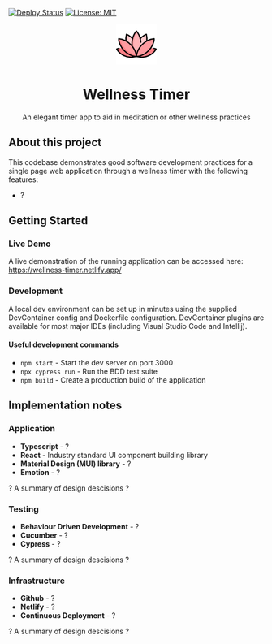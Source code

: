 [![Deploy Status](https://api.netlify.com/api/v1/badges/12003f20-8161-4f15-957d-2bb7893625ee/deploy-status)](https://app.netlify.com/projects/wellness-timer/deploys) [![License: MIT](https://img.shields.io/badge/License-MIT-yellow.svg)](https://opensource.org/licenses/MIT)

<div align="center">
  <a href="https://github.com/othneildrew/Best-README-Template">
    <img src="src/images/lotus.png" alt="Logo" width="80" height="80">
  </a>

  <h1 align="center">Wellness Timer</h3>

  <p align="center">
    An elegant timer app to aid in meditation or other wellness practices
    <br />
  </p>
</div>

## About this project

This codebase demonstrates good software development practices for a single page web application through a wellness timer with the following features:

- ?

## Getting Started

### Live Demo

A live demonstration of the running application can be accessed here: https://wellness-timer.netlify.app/

### Development

A local dev environment can be set up in minutes using the supplied DevContainer config and Dockerfile configuration. DevContainer plugins are available for most major IDEs (including Visual Studio Code and Intellij).

#### Useful development commands

- `npm start` - Start the dev server on port 3000
- `npx cypress run` - Run the BDD test suite
- `npm build` - Create a production build of the application

## Implementation notes

### Application

- **Typescript** - ?
- **React** - Industry standard UI component building library
- **Material Design (MUI) library** - ?
- **Emotion** - ?

? A summary of design descisions ?

### Testing

- **Behaviour Driven Development** - ?
- **Cucumber** - ?
- **Cypress** - ?

? A summary of design descisions ?

### Infrastructure

- **Github** - ?
- **Netlify** - ?
- **Continuous Deployment** - ?

? A summary of design descisions ?
